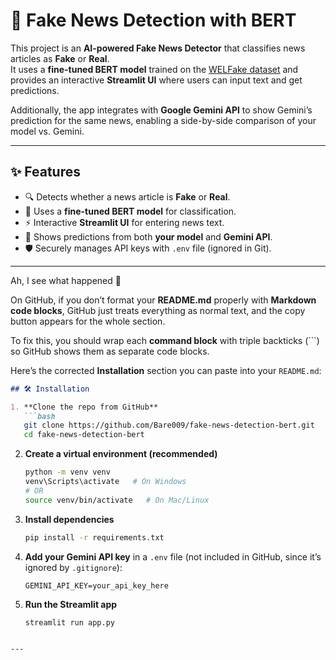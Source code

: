 # 📰 Fake News Detection with BERT  

This project is an **AI-powered Fake News Detector** that classifies news articles as **Fake** or **Real**.  
It uses a **fine-tuned BERT model** trained on the [WELFake dataset](https://www.kaggle.com/datasets/saurabhshahane/fake-news-classification) and provides an interactive **Streamlit UI** where users can input text and get predictions.  

Additionally, the app integrates with **Google Gemini API** to show Gemini’s prediction for the same news, enabling a side-by-side comparison of your model vs. Gemini.  

---

## ✨ Features
- 🔍 Detects whether a news article is **Fake** or **Real**.  
- 🤖 Uses a **fine-tuned BERT model** for classification.  
- ⚡ Interactive **Streamlit UI** for entering news text.  
- 🔄 Shows predictions from both **your model** and **Gemini API**.  
- 🛡️ Securely manages API keys with `.env` file (ignored in Git).  

---

Ah, I see what happened 👀

On GitHub, if you don’t format your **README.md** properly with **Markdown code blocks**, GitHub just treats everything as normal text, and the copy button appears for the whole section.

To fix this, you should wrap each **command block** with triple backticks (\`\`\`) so GitHub shows them as separate code blocks.

Here’s the corrected **Installation** section you can paste into your `README.md`:

````markdown
## 🛠 Installation

1. **Clone the repo from GitHub**  
   ```bash
   git clone https://github.com/Bare009/fake-news-detection-bert.git
   cd fake-news-detection-bert
````

2. **Create a virtual environment (recommended)**

   ```bash
   python -m venv venv
   venv\Scripts\activate   # On Windows
   # OR
   source venv/bin/activate   # On Mac/Linux
   ```

3. **Install dependencies**

   ```bash
   pip install -r requirements.txt
   ```

4. **Add your Gemini API key** in a `.env` file (not included in GitHub, since it’s ignored by `.gitignore`):

   ```env
   GEMINI_API_KEY=your_api_key_here
   ```

5. **Run the Streamlit app**

   ```bash
   streamlit run app.py
   ```

```

---


